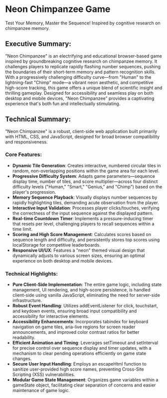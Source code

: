 # **Neon Chimpanzee Game**
Test Your Memory, Master the Sequence! Inspired by cognitive research on chimpanzee memory.

## **Executive Summary:**

"Neon Chimpanzee" is an electrifying and educational browser-based game inspired by groundbreaking cognitive research on chimpanzee memory. It challenges players to replicate rapidly flashing number sequences, pushing the boundaries of their short-term memory and pattern recognition skills. With a progressively challenging difficulty curve—from "Human" to the lightning-fast "Chimp" mode—a vibrant neon aesthetic, and competitive high-score tracking, this game offers a unique blend of scientific insight and thrilling gameplay. Designed for accessibility and seamless play on both desktop and mobile devices, "Neon Chimpanzee" provides a captivating experience that's both fun and intellectually stimulating.

## **Technical Summary:**

"Neon Chimpanzee" is a robust, client-side web application built primarily with HTML, CSS, and JavaScript, designed for broad browser compatibility and responsiveness.

### **Core Features:**

* **Dynamic Tile Generation**: Creates interactive, numbered circular tiles in random, non-overlapping positions within the game area for each level.  
* **Progressive Difficulty System**: Adapts game parameters—sequence display time, number of tiles, and score multiplier—across four distinct difficulty levels ("Human," "Smart," "Genius," and "Chimp") based on the player's progression.  
* **Memory Sequence Playback**: Visually displays number sequences by rapidly highlighting tiles, demanding acute observation from the player.  
* **Interactive Input Validation**: Processes player clicks/touches, verifying the correctness of the input sequence against the displayed pattern.  
* **Real-time Countdown Timer**: Implements a pressure-inducing timer that resets per level, challenging players to recall sequences within a time limit.  
* **Scoring and High Score Management**: Calculates scores based on sequence length and difficulty, and persistently stores top scores using localStorage for competitive leaderboards.  
* **Responsive UI/UX**: Features a "neon" themed visual design that dynamically adjusts to various screen sizes, ensuring an optimal experience on both desktop and mobile devices.

### **Technical Highlights:**

* **Pure Client-Side Implementation**: The entire game logic, including state management, UI rendering, and high-score persistence, is handled client-side using vanilla JavaScript, eliminating the need for server-side infrastructure.  
* **Robust Event Handling**: Utilizes addEventListener for click, touchstart, and keydown events, ensuring broad input compatibility and accessibility for interactive elements.  
* **Accessibility Enhancements**: Incorporates tabindex for keyboard navigation on game tiles, aria-live regions for screen reader announcements, and improved color contrast ratios for better readability.  
* **Efficient Animation and Timing**: Leverages setTimeout and setInterval for precise control over sequence display and timer updates, with a mechanism to clear pending operations efficiently on game state changes.  
* **Secure User Input Handling**: Employs an escapeHtml function to sanitize user-provided high score names, preventing Cross-Site Scripting (XSS) vulnerabilities.  
* **Modular Game State Management**: Organizes game variables within a gameState object, facilitating clear separation of concerns and easier maintenance of game logic.
